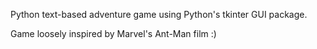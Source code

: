Python text-based adventure game using Python's tkinter GUI package.

Game loosely inspired by Marvel's Ant-Man film :)
